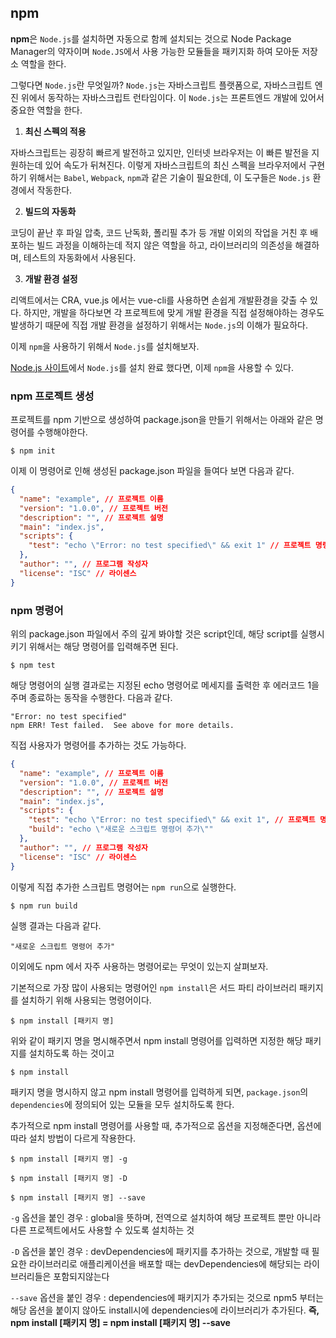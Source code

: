 ## **npm**

**npm**은 `Node.js`를 설치하면 자동으로 함께 설치되는 것으로 Node Package Manager의 약자이며 `Node.JS`에서 사용 가능한 모듈들을 패키지화 하여 모아둔 저장소 역할을 한다.

그렇다면 `Node.js`란 무엇일까? `Node.js`는 자바스크립트 플랫폼으로, 자바스크립트 엔진 위에서 동작하는 자바스크립트 런타임이다. 이 `Node.js`는 프론트엔드 개발에 있어서 중요한 역할을 한다.

1. **최신 스펙의 적용**

자바스크립트는 굉장히 빠르게 발전하고 있지만, 인터넷 브라우저는 이 빠른 발전을 지원하는데 있어 속도가 뒤쳐진다. 이렇게 자바스크립트의 최신 스펙을 브라우저에서 구현하기 위해서는 `Babel`, `Webpack`, `npm`과 같은 기술이 필요한데, 이 도구들은 `Node.js` 환경에서 작동한다.

2. **빌드의 자동화**

코딩이 끝난 후 파일 압축, 코드 난독화, 폴리필 추가 등 개발 이외의 작업을 거친 후 배포하는 빌드 과정을 이해하는데 적지 않은 역할을 하고, 라이브러리의 의존성을 해결하며, 테스트의 자동화에서 사용된다.

3. **개발 환경 설정**

리액트에서는 CRA, vue.js 에서는 vue-cli를 사용하면 손쉽게 개발환경을 갖출 수 있다. 하지만, 개발을 하다보면 각 프로젝트에 맞게 개발 환경을 직접 설정해야하는 경우도 발생하기 때문에 직접 개발 환경을 설정하기 위해서는 `Node.js`의 이해가 필요하다.

이제 `npm`을 사용하기 위해서 `Node.js`를 설치해보자.

[Node.js 사이트](https://nodejs.org/ko/)에서 `Node.js`를 설치 완료 했다면, 이제 `npm`을 사용할 수 있다.

### **npm 프로젝트 생성**

프로젝트를 npm 기반으로 생성하여 package.json을 만들기 위해서는 아래와 같은 명령어를 수행해야한다.

```
$ npm init
```

이제 이 명령어로 인해 생성된 package.json 파일을 들여다 보면 다음과 같다.

```json
{
  "name": "example", // 프로젝트 이름
  "version": "1.0.0", // 프로젝트 버전
  "description": "", // 프로젝트 설명
  "main": "index.js",
  "scripts": {
    "test": "echo \"Error: no test specified\" && exit 1" // 프로젝트 명령어
  },
  "author": "", // 프로그램 작성자
  "license": "ISC" // 라이센스
}
```

### **npm 명령어**

위의 package.json 파일에서 주의 깊게 봐야할 것은 script인데, 해당 script를 실행시키기 위해서는 해당 명령어를 입력해주면 된다.

```
$ npm test
```

해당 명령어의 실행 결과로는 지정된 echo 명령어로 메세지를 출력한 후 에러코드 1을 주며 종료하는 동작을 수행한다. 다음과 같다.

```
"Error: no test specified"
npm ERR! Test failed.  See above for more details.
```

직접 사용자가 명령어를 추가하는 것도 가능하다.

```json
{
  "name": "example", // 프로젝트 이름
  "version": "1.0.0", // 프로젝트 버전
  "description": "", // 프로젝트 설명
  "main": "index.js",
  "scripts": {
    "test": "echo \"Error: no test specified\" && exit 1", // 프로젝트 명령어
    "build": "echo \"새로운 스크립트 명령어 추가\""
  },
  "author": "", // 프로그램 작성자
  "license": "ISC" // 라이센스
}
```

이렇게 직접 추가한 스크립트 명령어는 `npm run`으로 실행한다.

```
$ npm run build
```

실행 결과는 다음과 같다.

```
"새로운 스크립트 명령어 추가"
```

이외에도 npm 에서 자주 사용하는 명령어로는 무엇이 있는지 살펴보자.

기본적으로 가장 많이 사용되는 명령어인 `npm install`은 서드 파티 라이브러리 패키지를 설치하기 위해 사용되는 명령어이다.

```
$ npm install [패키지 명]
```

위와 같이 패키지 명을 명시해주면서 npm install 명령어를 입력하면 지정한 해당 패키지를 설치하도록 하는 것이고

```
$ npm install
```

패키지 명을 명시하지 않고 npm install 명령어를 입력하게 되면, `package.json`의 `dependencies`에 정의되어 있는 모듈을 모두 설치하도록 한다.

추가적으로 npm install 명령어를 사용할 때, 추가적으로 옵션을 지정해준다면, 옵션에 따라 설치 방법이 다르게 작용한다.

```
$ npm install [패키지 명] -g

$ npm install [패키지 명] -D

$ npm install [패키지 명] --save
```

`-g` 옵션을 붙인 경우 : global을 뜻하며, 전역으로 설치하여 해당 프로젝트 뿐만 아니라 다른 프로젝트에서도 사용할 수 있도록 설치하는 것

`-D` 옵션을 붙인 경우 : devDependencies에 패키지를 추가하는 것으로, 개발할 때 필요한 라이브러리로 애플리케이션을 배포할 때는 devDependencies에 해당되는 라이브러리들은 포함되지않는다

`--save` 옵션을 붙인 경우 : dependencies에 패키지가 추가되는 것으로 npm5 부터는 해당 옵션을 붙이지 않아도 install시에 dependencies에 라이브러리가 추가된다. **즉, npm install [패키지 명] = npm install [패키지 명] --save**
